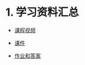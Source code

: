 # 1. 学习资料汇总
- [课程视频](https://www.youtube.com/watch?v=6rUdAOCNXAU&list=PLZnJoM76RM6KugDT9sw5zhAmqKnGeoLRa)

- [课件](https://github.com/Optimal-Control-16-745/lecture-notebooks)

- [作业和答案](https://github.com/Optimal-Control-16-745)